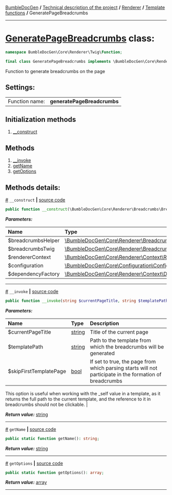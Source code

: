 [BumbleDocGen](../../../README.md) **/**
[Technical description of the project](../../readme.md) **/**
[Renderer](../readme.md) **/**
[Template functions](../05_twigCustomFunctions.md) **/**
GeneratePageBreadcrumbs

---


# [GeneratePageBreadcrumbs](https://github.com/bumble-tech/bumble-doc-gen/blob/master/src/Core/Renderer/Twig/Function/GeneratePageBreadcrumbs.php#L24) class:

```php
namespace BumbleDocGen\Core\Renderer\Twig\Function;

final class GeneratePageBreadcrumbs implements \BumbleDocGen\Core\Renderer\Twig\Function\CustomFunctionInterface
```
Function to generate breadcrumbs on the page


<h2>Settings:</h2>

<table>
    <tr>
        <td>Function name:</td>
        <td><b>generatePageBreadcrumbs</b></td>
    </tr>
</table>

## Initialization methods

1. [__construct](#m-construct) 
## Methods

1. [__invoke](#m-invoke) 
1. [getName](#mgetname) 
1. [getOptions](#mgetoptions) 

## Methods details:

<a name="m-construct" href="#m-construct">#</a> `__construct`  **|** [source code](https://github.com/bumble-tech/bumble-doc-gen/blob/master/src/Core/Renderer/Twig/Function/GeneratePageBreadcrumbs.php#L26)
```php
public function __construct(\BumbleDocGen\Core\Renderer\Breadcrumbs\BreadcrumbsHelper $breadcrumbsHelper, \BumbleDocGen\Core\Renderer\Breadcrumbs\BreadcrumbsTwigEnvironment $breadcrumbsTwig, \BumbleDocGen\Core\Renderer\Context\RendererContext $rendererContext, \BumbleDocGen\Core\Configuration\Configuration $configuration, \BumbleDocGen\Core\Renderer\Context\Dependency\RendererDependencyFactory $dependencyFactory);
```

***Parameters:***

| Name | Type | Description |
|:-|:-|:-|
$breadcrumbsHelper | [\BumbleDocGen\Core\Renderer\Breadcrumbs\BreadcrumbsHelper](https://github.com/bumble-tech/bumble-doc-gen/blob/master/src/Core/Renderer/Breadcrumbs/BreadcrumbsHelper.php) | - |
$breadcrumbsTwig | [\BumbleDocGen\Core\Renderer\Breadcrumbs\BreadcrumbsTwigEnvironment](https://github.com/bumble-tech/bumble-doc-gen/blob/master/src/Core/Renderer/Breadcrumbs/BreadcrumbsTwigEnvironment.php) | - |
$rendererContext | [\BumbleDocGen\Core\Renderer\Context\RendererContext](https://github.com/bumble-tech/bumble-doc-gen/blob/master/src/Core/Renderer/Context/RendererContext.php) | - |
$configuration | [\BumbleDocGen\Core\Configuration\Configuration](https://github.com/bumble-tech/bumble-doc-gen/blob/master/src/Core/Configuration/Configuration.php) | - |
$dependencyFactory | [\BumbleDocGen\Core\Renderer\Context\Dependency\RendererDependencyFactory](https://github.com/bumble-tech/bumble-doc-gen/blob/master/src/Core/Renderer/Context/Dependency/RendererDependencyFactory.php) | - |

---

<a name="m-invoke" href="#m-invoke">#</a> `__invoke`  **|** [source code](https://github.com/bumble-tech/bumble-doc-gen/blob/master/src/Core/Renderer/Twig/Function/GeneratePageBreadcrumbs.php#L63)
```php
public function __invoke(string $currentPageTitle, string $templatePath, bool $skipFirstTemplatePage = true): string;
```

***Parameters:***

| Name | Type | Description |
|:-|:-|:-|
$currentPageTitle | [string](https://www.php.net/manual/en/language.types.string.php) | Title of the current page |
$templatePath | [string](https://www.php.net/manual/en/language.types.string.php) | Path to the template from which the breadcrumbs will be generated |
$skipFirstTemplatePage | [bool](https://www.php.net/manual/en/language.types.boolean.php) | If set to true, the page from which parsing starts will not participate in the formation of breadcrumbs
 This option is useful when working with the _self value in a template, as it returns the full path to the
 current template, and the reference to it in breadcrumbs should not be clickable. |

***Return value:*** [string](https://www.php.net/manual/en/language.types.string.php)

---

<a name="mgetname" href="#mgetname">#</a> `getName`  **|** [source code](https://github.com/bumble-tech/bumble-doc-gen/blob/master/src/Core/Renderer/Twig/Function/GeneratePageBreadcrumbs.php#L35)
```php
public static function getName(): string;
```

***Return value:*** [string](https://www.php.net/manual/en/language.types.string.php)

---

<a name="mgetoptions" href="#mgetoptions">#</a> `getOptions`  **|** [source code](https://github.com/bumble-tech/bumble-doc-gen/blob/master/src/Core/Renderer/Twig/Function/GeneratePageBreadcrumbs.php#L40)
```php
public static function getOptions(): array;
```

***Return value:*** [array](https://www.php.net/manual/en/language.types.array.php)

---
